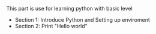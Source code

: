 This part is use for learning python with basic level
- Section 1: Introduce Python and Setting up enviroment
- Section 2: Print "Hello world"
